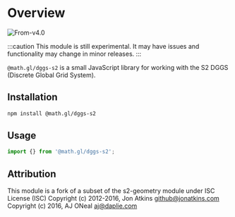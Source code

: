 # Overview

<p class="badges">
  <img src="https://img.shields.io/badge/From-v4.0-blue.svg?style=flat-square" alt="From-v4.0" />
</p>

:::caution
This module is still experimental. It may have issues and functionality may change in minor releases.
:::

`@math.gl/dggs-s2` is a small JavaScript library for working with the S2 DGGS (Discrete Global Grid System).

## Installation

```bash
npm install @math.gl/dggs-s2
```

## Usage

```js
import {} from '@math.gl/dggs-s2';
```

## Attribution

This module is a fork of a subset of the s2-geometry module under ISC License (ISC)
Copyright (c) 2012-2016, Jon Atkins github@jonatkins.com
Copyright (c) 2016, AJ ONeal aj@daplie.com
